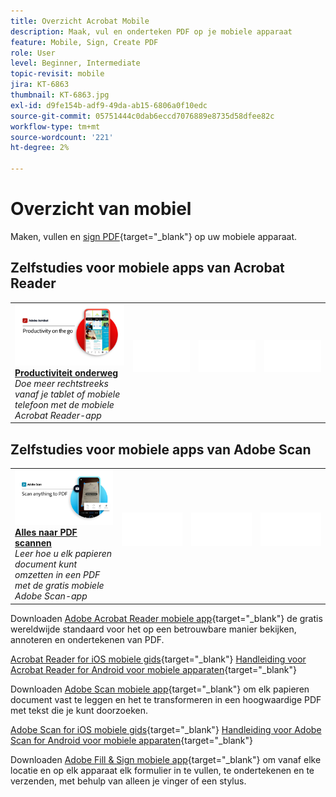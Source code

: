 ```yaml
---
title: Overzicht Acrobat Mobile
description: Maak, vul en onderteken PDF op je mobiele apparaat
feature: Mobile, Sign, Create PDF
role: User
level: Beginner, Intermediate
topic-revisit: mobile
jira: KT-6863
thumbnail: KT-6863.jpg
exl-id: d9fe154b-adf9-49da-ab15-6806a0f10edc
source-git-commit: 05751444c0dab6eccd7076889e8735d58dfee82c
workflow-type: tm+mt
source-wordcount: '221'
ht-degree: 2%

---
```


# Overzicht van mobiel

Maken, vullen en [sign PDF](https://www.adobe.com/nl/acrobat/online/sign-pdf.html){target="_blank"}  op uw mobiele apparaat.

## Zelfstudies voor mobiele apps van Acrobat Reader

<table style="table-layout:fixed">
<tr>
  <td>
    <a href="../getting-started/productivity.md">
      <img alt="Productiviteit onderweg" src="../assets/Productivity_1280.png" />
    </a>
    <div>
     <a href="../getting-started/productivity.md"><strong>Productiviteit onderweg</strong></a>
    </div>
    <em>Doe meer rechtstreeks vanaf je tablet of mobiele telefoon met de mobiele Acrobat Reader-app</em>
    <br>
  </td>
  <td>
   <img alt="Spacer" src="../assets/Whitespacer.png" />
    <div>
    <br>
  </td>
  <td>
   <img alt="Spacer" src="../assets/Whitespacer.png" />
    <div>
    <br>
  </td>
   <td>
   <img alt="Spacer" src="../assets/Whitespacer.png" />
    <div>
    <br>
  </td>
</tr>
</table>

## Zelfstudies voor mobiele apps van Adobe Scan

<table style="table-layout:fixed">
<tr>
  <td>
    <a href="scan-mobile-app.md">
      <img alt="Alles naar PDF scannen" src="../assets/Scanmobile.png" />
    </a>
    <div>
     <a href="scan-mobile-app.md"><strong>Alles naar PDF scannen</strong></a>
    </div>
    <em>Leer hoe u elk papieren document kunt omzetten in een PDF met de gratis mobiele Adobe Scan-app</em>
    <br>
  </td>
  <td>
   <img alt="Spacer" src="../assets/Whitespacer.png" />
    <div>
    <br>
  </td>
  <td>
   <img alt="Spacer" src="../assets/Whitespacer.png" />
    <div>
    <br>
  </td>
   <td>
   <img alt="Spacer" src="../assets/Whitespacer.png" />
    <div>
    <br>
  </td>
</tr>
</table>

Downloaden [Adobe Acrobat Reader mobiele app](https://www.adobe.com/acrobat/mobile/acrobat-reader.html){target="_blank"} de gratis wereldwijde standaard voor het op een betrouwbare manier bekijken, annoteren en ondertekenen van PDF.

[Acrobat Reader for iOS mobiele gids](https://www.adobe.com/devnet-docs/acrobat/ios/en/){target="_blank"}
[Handleiding voor Acrobat Reader for Android voor mobiele apparaten](https://www.adobe.com/devnet-docs/acrobat/android/en/){target="_blank"}

Downloaden [Adobe Scan mobiele app](https://www.adobe.com/acrobat/mobile/scanner-app.html){target="_blank"} om elk papieren document vast te leggen en het te transformeren in een hoogwaardige PDF met tekst die je kunt doorzoeken.

[Adobe Scan for iOS mobiele gids](https://www.adobe.com/devnet-docs/adobescan/ios/en/){target="_blank"}
[Handleiding voor Adobe Scan for Android voor mobiele apparaten](https://www.adobe.com/devnet-docs/adobescan/android/en/){target="_blank"}

Downloaden [Adobe Fill &amp; Sign mobiele app](https://www.adobe.com/acrobat/mobile/fill-sign-pdfs.html){target="_blank"} om vanaf elke locatie en op elk apparaat elk formulier in te vullen, te ondertekenen en te verzenden, met behulp van alleen je vinger of een stylus.
